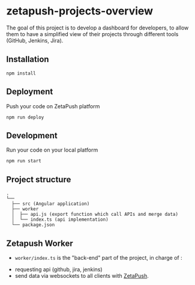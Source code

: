 # zetapush-projects-overview

The goal of this project is to develop a dashboard for developers, to allow them to have a simplified view of their projects through different tools (GitHub, Jenkins, Jira).

## Installation

```console
npm install
```

## Deployment

Push your code on ZetaPush platform

```console
npm run deploy
```

## Development

Run your code on your local platform

```console
npm run start
```

## Project structure

```console
.
└──
  ├── src (Angular application)
  ├── worker
  │  ├── api.js (export function which call APIs and merge data)
  │  └── index.ts (api implementation)
  └── package.json
```

## Zetapush Worker

* `worker/index.ts` is the "back-end" part of the project, in charge of :
- requesting api (github, jira, jenkins)
- send data via websockets to all clients with [ZetaPush](https://github.com/zetapush/zetapush).